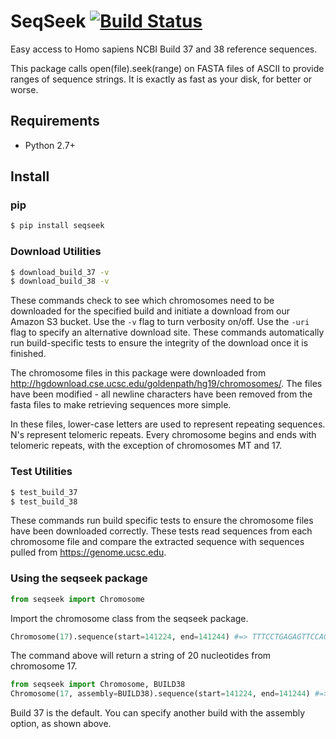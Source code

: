 SeqSeek [![Build Status](https://travis-ci.org/23andMe/seqseek.svg?branch=master)](https://travis-ci.org/23andMe/seqseek)
=================
Easy access to Homo sapiens NCBI Build 37 and 38 reference sequences.

This package calls open(file).seek(range) on FASTA files of ASCII to provide
ranges of sequence strings. It is exactly as fast as your disk, for better or worse.

Requirements
------------
* Python 2.7+

Install
-------
### pip
```bash
$ pip install seqseek
```

### Download Utilities
```bash
$ download_build_37 -v
$ download_build_38 -v
```
These commands check to see which chromosomes need to be downloaded for the
specified build and initiate a download from our Amazon S3 bucket. Use
the `-v` flag to turn verbosity on/off. Use the `-uri` flag to specify an
alternative download site. These commands automatically run build-specific tests
to ensure the integrity of the download once it is finished.

The chromosome files in this package were downloaded from
http://hgdownload.cse.ucsc.edu/goldenpath/hg19/chromosomes/. The files have been
modified - all newline characters have been removed from the fasta files to make
retrieving sequences more simple.

In these files, lower-case letters are used to represent repeating sequences. N's
represent telomeric repeats. Every chromosome begins and ends with telomeric
repeats, with the exception of chromosomes MT and 17.


### Test Utilities
```bash
$ test_build_37
$ test_build_38
```
These commands run build specific tests to ensure the chromosome files have been
downloaded correctly. These tests read sequences from each chromosome file and
compare the extracted sequence with sequences pulled from https://genome.ucsc.edu.


### Using the seqseek package
```python
from seqseek import Chromosome
```
Import the chromosome class from the seqseek package.

```python
Chromosome(17).sequence(start=141224, end=141244) #=> TTTCCTGAGAGTTCCAGTGA
```
The command above will return a string of 20 nucleotides from chromosome 17.

```python
from seqseek import Chromosome, BUILD38
Chromosome(17, assembly=BUILD38).sequence(start=141224, end=141244) #=> ACCTGGTGAGGGGACATGGG
```
Build 37 is the default. You can specify another build with the assembly option,
as shown above.
